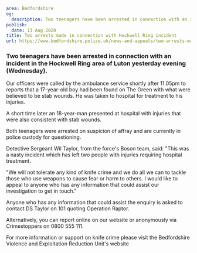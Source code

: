 ```yaml
area: Bedfordshire
og:
  description: Two teenagers have been arrested in connection with an incident in the Hockwell Ring area of Luton yesterday evening (Wednesday).
publish:
  date: 13 Aug 2020
title: Two arrests made in connection with Hockwell Ring incident
url: https://www.bedfordshire.police.uk/news-and-appeals/two-arrests-made-in-connection-with-hockwell-ring-incident
```

### Two teenagers have been arrested in connection with an incident in the Hockwell Ring area of Luton yesterday evening (Wednesday).

Our officers were called by the ambulance service shortly after 11.05pm to reports that a 17-year-old boy had been found on The Green with what were believed to be stab wounds. He was taken to hospital for treatment to his injuries.

A short time later an 18-year-man presented at hospital with injuries that were also consistent with stab wounds.

Both teenagers were arrested on suspicion of affray and are currently in police custody for questioning.

Detective Sergeant Wil Taylor, from the force's Boson team, said: "This was a nasty incident which has left two people with injuries requiring hospital treatment.

"We will not tolerate any kind of knife crime and we do all we can to tackle those who use weapons to cause fear or harm to others. I would like to appeal to anyone who has any information that could assist our investigation to get in touch."

Anyone who has any information that could assist the enquiry is asked to contact DS Taylor on 101 quoting Operation Raptor.

Alternatively, you can report online on our website or anonymously via Crimestoppers on 0800 555 111.

For more information or support on knife crime please visit the Bedfordshire Violence and Exploitation Reduction Unit's website
